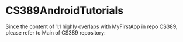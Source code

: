 # CS389AndroidTutorials

Since the content of 1.1 highly overlaps with MyFirstApp in repo CS389, please refer to Main of CS389 repository: 
